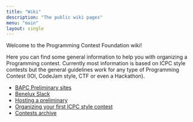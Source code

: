 ```yaml
---
title: "Wiki"
description: "The public wiki pages"
menu: "main"
layout: single
---
```


Welcome to the Programming Contest Foundation wiki!

Here you can find some general information to help you with organizing a Programming contest. Currently most information is based on ICPC style contests but the general guidelines work for any type of Programming Contest (IOI, CodeJam style, CTF or even a Hackathon).

* [BAPC Preliminary sites](/wiki/bapc-preliminary-sites/)
* [Benelux Slack](/wiki/benelux-slack/)
* [Hosting a preliminary](/wiki/hosting-a-preliminary/)
* [Organizing your first ICPC style contest](/wiki/organizing-a-first-year-contest---setting-up-an-icpc-style-contest/)
* [Contests archive](/wiki/contests/)

